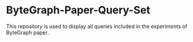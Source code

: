 # ByteGraph-Paper-Query-Set

This repository is used to display all queries included in the experiments of ByteGraph paper.
